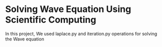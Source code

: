 # Solving Wave Equation Using Scientific Computing
In this project, We used laplace.py and iteration.py operations for solving the Wave equation 
